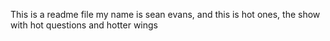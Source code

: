 This is a readme file
my name is sean evans, and this is hot ones, the show with hot questions and hotter wings